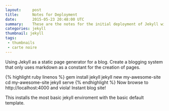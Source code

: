 ```yaml
---
layout:     post
title:      Notes for Deployment
date:       2015-05-23 20:48:00 UTC
summary:    These are the notes for the initial deployment of Jekyll with the carte noire template
categories: jekyll
thumbnail: jekyll
tags:
 - thumbnails
 - carte noire
---
```


Using Jekyll as a static page generator for a blog.  Create a blogging system that only uses markdown as a constant for the creation of pages.

{% highlight ruby linenos %}
gem install jekyll
jekyll new my-awesome-site
cd my-awesome-site
jekyll serve
{% endhighlight %}
Now browse to http://localhost:4000 and viola! Instant blog site!


This installs the most basic jekyll enviroment with the basic default template.


